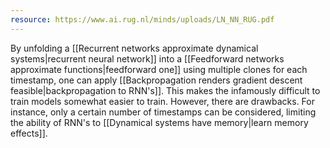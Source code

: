 ```yaml
---
resource: https://www.ai.rug.nl/minds/uploads/LN_NN_RUG.pdf
---
```


By unfolding a [[Recurrent networks approximate dynamical systems|recurrent neural network]] into a [[Feedforward networks approximate functions|feedforward one]] using multiple clones for each timestamp, one can apply [[Backpropagation renders gradient descent feasible|backpropagation to RNN's]]. This makes the infamously difficult to train models somewhat easier to train. However, there are drawbacks. For instance, only a certain number of timestamps can be considered, limiting the ability of RNN's to [[Dynamical systems have memory|learn memory effects]].